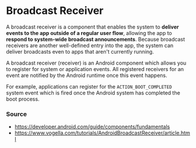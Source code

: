 # Broadcast Receiver
A broadcast receiver is a component that enables the system to **deliver events to the app outside of 
a regular user flow**, allowing the app to **respond to system-wide broadcast announcements**. Because 
broadcast receivers are another well-defined entry into the app, the system can deliver broadcasts 
even to apps that aren't currently running.

A broadcast receiver (receiver) is an Android component which allows you to register for system or 
application events. All registered receivers for an event are notified by the Android runtime once 
this event happens.

For example, applications can register for the `ACTION_BOOT_COMPLETED` system event which is 
fired once the Android system has completed the boot process.

### Source
* https://developer.android.com/guide/components/fundamentals
* https://www.vogella.com/tutorials/AndroidBroadcastReceiver/article.html